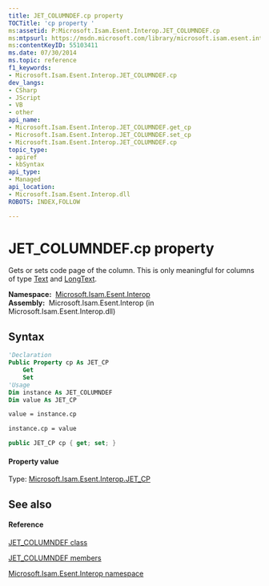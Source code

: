 ```yaml
---
title: JET_COLUMNDEF.cp property 
TOCTitle: 'cp property '
ms:assetid: P:Microsoft.Isam.Esent.Interop.JET_COLUMNDEF.cp
ms:mtpsurl: https://msdn.microsoft.com/library/microsoft.isam.esent.interop.jet_columndef.cp(v=EXCHG.10)
ms:contentKeyID: 55103411
ms.date: 07/30/2014
ms.topic: reference
f1_keywords:
- Microsoft.Isam.Esent.Interop.JET_COLUMNDEF.cp
dev_langs:
- CSharp
- JScript
- VB
- other
api_name: 
- Microsoft.Isam.Esent.Interop.JET_COLUMNDEF.get_cp
- Microsoft.Isam.Esent.Interop.JET_COLUMNDEF.set_cp
- Microsoft.Isam.Esent.Interop.JET_COLUMNDEF.cp
topic_type: 
- apiref
- kbSyntax
api_type: 
- Managed
api_location: 
- Microsoft.Isam.Esent.Interop.dll
ROBOTS: INDEX,FOLLOW

---
```


# JET_COLUMNDEF.cp property

Gets or sets code page of the column. This is only meaningful for columns of type [Text](./jet-coltyp-enumeration.md) and [LongText](./jet-coltyp-enumeration.md).

**Namespace:**  [Microsoft.Isam.Esent.Interop](./microsoft.isam.esent.interop-namespace.md)  
**Assembly:**  Microsoft.Isam.Esent.Interop (in Microsoft.Isam.Esent.Interop.dll)

## Syntax

``` vb
'Declaration
Public Property cp As JET_CP
    Get
    Set
'Usage
Dim instance As JET_COLUMNDEF
Dim value As JET_CP

value = instance.cp

instance.cp = value
```

``` csharp
public JET_CP cp { get; set; }
```

#### Property value

Type: [Microsoft.Isam.Esent.Interop.JET_CP](./jet-cp-enumeration.md)  

## See also

#### Reference

[JET_COLUMNDEF class](./jet-columndef-class.md)

[JET_COLUMNDEF members](./jet-columndef-members.md)

[Microsoft.Isam.Esent.Interop namespace](./microsoft.isam.esent.interop-namespace.md)